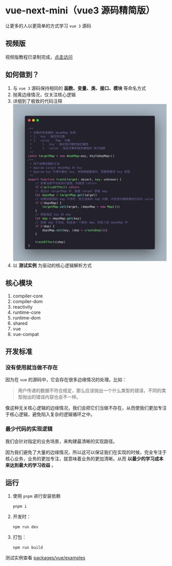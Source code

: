 # vue-next-mini（vue3 源码精简版）

让更多的人以更简单的方式学习 `vue 3` 源码

## 视频版

视频版教程已录制完成，[点击访问](https://coding.imooc.com/class/608.html)

## 如何做到？

1. 与 `vue 3` 源码保持相同的 **函数、变量、类、接口、模块** 等命名方式
2. 抛离边缘情况，仅关注核心逻辑
3. 详细到了极致的代码注释
   ![image-20220909160507481](README.assets/image-20220909160507481.png)
4. 以 **测试实例** 为驱动的核心逻辑解析方式

## 核心模块

1. compiler-core
2. compiler-dom
3. reactivity
4. runtime-core
5. runtime-dom
6. shared
7. vue
8. vue-compat

## 开发标准

### 没有使用就当做不存在

因为在 `vue` 的源码中，它会存在很多边缘情况的处理。比如：

> 用户传递的数据不符合规定，那么应该抛出一个什么类型的错误，不同的类型抛出的错误内容也会不一样。

像这种无关核心逻辑的边缘情况，我们会把它们当做不存在，从而使我们更加专注于核心逻辑，避免陷入复杂的逻辑循环之中。

### 最少代码的实现逻辑

我们会针对指定的业务场景，来构建最清晰的实现路径。

因为我们避免了大量的边缘情况，所以这可以保证我们在实现的时候，完全专注于核心业务，业务的更加专注，就意味着业务的更加清晰。从而 **以最少的学习成本来达到最大的学习收益** 。

## 运行

1. 使用 `pnpm` 进行安装依赖

   ```shell
   pnpm i
   ```

2. 开发时：

   ```shell
   npm run dev
   ```

3. 打包：

   ```shell
   npm run build
   ```

测试实例查看 [packages/vue/examples](https://github.com/lgd8981289/vue-next-mini/tree/master/packages/vue/examples)
